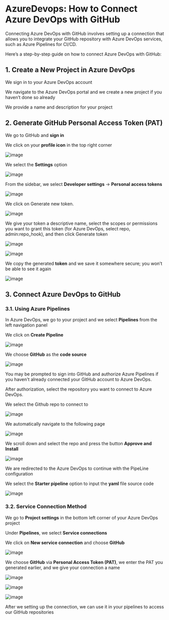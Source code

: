 # AzureDevops: How to Connect Azure DevOps with GitHub

Connecting Azure DevOps with GitHub involves setting up a connection that allows you to integrate your GitHub repository with Azure DevOps services, such as Azure Pipelines for CI/CD.

Here’s a step-by-step guide on how to connect Azure DevOps with GitHub:

## 1. Create a New Project in Azure DevOps

We sign in to your Azure DevOps account

We navigate to the Azure DevOps portal and we create a new project if you haven’t done so already

We provide a name and description for your project

## 2. Generate GitHub Personal Access Token (PAT)

We go to GitHub and **sign in**

We click on your **profile icon** in the top right corner

![image](https://github.com/luiscoco/AzureDevops_Sample3_Connecting-Azure-DevOps-with-GitHub/assets/32194879/09b58098-7a7c-4c43-860b-5f676f4a0363)

We select the **Settings** option

![image](https://github.com/luiscoco/AzureDevops_Sample3_Connecting-Azure-DevOps-with-GitHub/assets/32194879/c6352d7a-7bd7-4d2f-904e-362e036f51f6)

From the sidebar, we select **Developer settings** -> **Personal access tokens**

![image](https://github.com/luiscoco/AzureDevops_Sample3_Connecting-Azure-DevOps-with-GitHub/assets/32194879/ca8feb1d-792b-41b3-8dfa-f07cb5d597c3)

We click on Generate new token.

![image](https://github.com/luiscoco/AzureDevops_Sample3_Connecting-Azure-DevOps-with-GitHub/assets/32194879/808f097d-3b11-4c3b-9ba5-fa1638165c0b)

We give your token a descriptive name, select the scopes or permissions you want to grant this token (for Azure DevOps, select repo, admin:repo_hook), and then click Generate token

![image](https://github.com/luiscoco/AzureDevops_Sample3_Connecting-Azure-DevOps-with-GitHub/assets/32194879/8931666f-f893-40a1-8bba-bc0c8fa35107)

![image](https://github.com/luiscoco/AzureDevops_Sample3_Connecting-Azure-DevOps-with-GitHub/assets/32194879/a67a5c8d-36db-4cf8-b332-4a5925fef552)

We copy the generated **token** and we save it somewhere secure; you won’t be able to see it again

![image](https://github.com/luiscoco/AzureDevops_Sample3_Connecting-Azure-DevOps-with-GitHub/assets/32194879/83dbac73-b7b8-420d-85f7-933d08f31a70)

## 3. Connect Azure DevOps to GitHub

### 3.1. Using Azure Pipelines

In Azure DevOps, we go to your project and we select **Pipelines** from the left navigation panel

We click on **Create Pipeline**

![image](https://github.com/luiscoco/AzureDevops_Sample3_Connecting-Azure-DevOps-with-GitHub/assets/32194879/07db76ca-4edf-4abd-af2a-8215a750e789)

We choose **GitHub** as the **code source**

![image](https://github.com/luiscoco/AzureDevops_Sample3_Connecting-Azure-DevOps-with-GitHub/assets/32194879/471da684-e2f1-47f1-b096-8d3a94458485)

You may be prompted to sign into GitHub and authorize Azure Pipelines if you haven't already connected your GitHub account to Azure DevOps.

After authorization, select the repository you want to connect to Azure DevOps.

We select the Github repo to connect to

![image](https://github.com/luiscoco/AzureDevops_Sample3_Connecting-Azure-DevOps-with-GitHub/assets/32194879/7211f0ef-0d6c-49a9-9bf6-b9deaf884fba)

We automatically navigate to the following page

![image](https://github.com/luiscoco/AzureDevops_Sample3_Connecting-Azure-DevOps-with-GitHub/assets/32194879/1e900144-ccb1-4ab2-8992-197c65e63d9f)

We scroll down and select the repo and press the button **Approve and Install**

![image](https://github.com/luiscoco/AzureDevops_Sample3_Connecting-Azure-DevOps-with-GitHub/assets/32194879/bda79cdb-3ae8-4d2c-adad-a70f479836e2)

We are redirected to the Azure DevOps to continue with the PipeLine configuration

We select the **Starter pipeline** option to input the **yaml** file source code

![image](https://github.com/luiscoco/AzureDevops_Sample3_Connecting-Azure-DevOps-with-GitHub/assets/32194879/8a889afc-aaed-48a0-ae05-1249605df404)

### 3.2. Service Connection Method

We go to **Project settings** in the bottom left corner of your Azure DevOps project

Under **Pipelines**, we select **Service connections**

We click on **New service connection** and choose **GitHub**

![image](https://github.com/luiscoco/AzureDevops_Sample3_Connecting-Azure-DevOps-with-GitHub/assets/32194879/9bb7c3c6-70f5-4d79-af22-aeac9aebc2f2)

We choose **GitHub** via **Personal Access Token (PAT)**, we enter the PAT you generated earlier, and we give your connection a name

![image](https://github.com/luiscoco/AzureDevops_Sample3_Connecting-Azure-DevOps-with-GitHub/assets/32194879/87752df0-195d-4923-8753-ab8885efa282)

![image](https://github.com/luiscoco/AzureDevops_Sample3_Connecting-Azure-DevOps-with-GitHub/assets/32194879/22d234ee-bf9c-4391-ae83-1edbd6bf982e)

![image](https://github.com/luiscoco/AzureDevops_Sample3_Connecting-Azure-DevOps-with-GitHub/assets/32194879/e8809aac-874d-4740-bfa0-104a2d21fcef)

After we setting up the connection, we can use it in your pipelines to access our GitHub repositories

